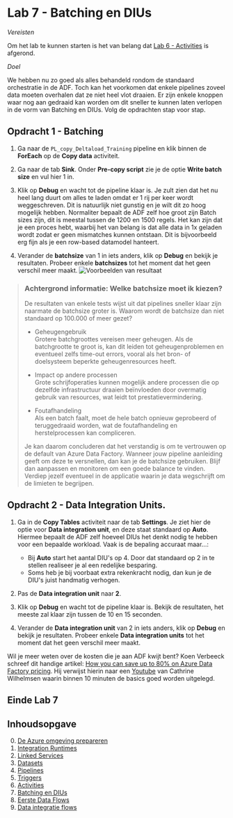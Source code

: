 
# Lab 7 - Batching en DIUs

*Vereisten*

Om het lab te kunnen starten is het van belang dat [Lab 6 - Activities](../Lab6/LabInstructions6.md) is afgerond.

*Doel*

We hebben nu zo goed als alles behandeld rondom de standaard orchestratie in de ADF. Toch kan het voorkomen dat enkele pipelines zoveel data moeten overhalen dat ze niet heel vlot draaien. Er zijn enkele knoppen waar nog aan gedraaid kan worden om dit sneller te kunnen laten verlopen in de vorm van Batching en DIUs. Volg de opdrachten stap voor stap.

## Opdracht 1 - Batching

1. Ga naar de `PL_copy_Deltaload_Training` pipeline en klik binnen de **ForEach** op de **Copy data** activiteit.

2. Ga naar de tab **Sink**. Onder **Pre-copy script** zie je de optie **Write batch size** en vul hier 1 in.

3. Klik op **Debug** en wacht tot de pipeline klaar is. Je zult zien dat het nu heel lang duurt om alles te laden omdat er 1 rij per keer wordt weggeschreven. Dit is natuurlijk niet gunstig en je wilt dit zo hoog mogelijk hebben. Normaliter bepaalt de ADF zelf hoe groot zijn Batch sizes zijn, dit is meestal tussen de 1200 en 1500 regels. Het kan zijn dat je een proces hebt, waarbij het van belang is dat alle data in 1x geladen wordt zodat er geen mismatches kunnen ontstaan. Dit is bijvoorbeeld erg fijn als je een row-based datamodel hanteert. 

4. Verander de **batchsize** van 1 in iets anders,  klik op **Debug** en bekijk je resultaten. Probeer enkele **batchsizes** tot het moment dat het geen verschil meer maakt.
   ![Voorbeelden van resultaat](https://github.com/jstofferswortellsmart/ADF-Training-light-202406/assets/170087926/560c587c-35e7-461b-8bd7-c405b10a4eb1)

> ### Achtergrond informatie: Welke batchsize moet ik kiezen? ###
> De resultaten van enkele tests wijst uit dat pipelines sneller klaar zijn naarmate de batchsize groter is. Waarom wordt de batchsize dan niet standaard op 100.000 of meer gezet?
>
> * Geheugengebruik  
>   Grotere batchgroottes vereisen meer geheugen. Als de batchgrootte te groot is, kan dit leiden tot geheugenproblemen en eventueel zelfs time-out errors, vooral als het bron- of doelsysteem beperkte geheugenresources heeft.
>
> * Impact op andere processen  
>   Grote schrijfoperaties kunnen mogelijk andere processen die op dezelfde infrastructuur draaien beïnvloeden door overmatig gebruik van resources, wat leidt tot prestatievermindering.
>
> * Foutafhandeling  
>   Als een batch faalt, moet de hele batch opnieuw geprobeerd of teruggedraaid worden, wat de foutafhandeling en herstelprocessen kan compliceren.
>
> Je kan daarom concluderen dat het verstandig is om te vertrouwen op de default van Azure Data Factory. Wanneer jouw pipeline aanleiding geeft om deze te versnellen, dan kan je de batchsize gebruiken. Blijf dan aanpassen en monitoren om een goede balance te vinden. Verdiep jezelf eventueel in de applicatie waarin je data wegschrijft om de limieten te begrijpen.

## Opdracht 2 - Data Integration Units.

1. Ga in de **Copy Tables** activiteit naar de tab **Settings**.
   Je ziet hier de optie voor **Data integration unit**, en deze staat standaard op **Auto**. Hiermee bepaalt de ADF zelf hoeveel DIUs het denkt nodig te hebben voor een bepaalde workload. Vaak is de bepaling accuraat maar...:
     * Bij **Auto** start het aantal DIU's op 4. Door dat standaard op 2 in te stellen realiseer je al een redelijke besparing.
     * Soms heb je bij voorbaat extra rekenkracht nodig, dan kun je de DIU's juist handmatig verhogen.

2. Pas de **Data integration unit** naar **2**.

3. Klik op **Debug** en wacht tot de pipeline klaar is. Bekijk de resultaten, het meeste zal klaar zijn tussen de 10 en 15 seconden. 

4. Verander de **Data integration unit** van 2 in iets anders,  klik op **Debug** en bekijk je resultaten. Probeer enkele **Data integration units** tot het moment dat het geen verschil meer maakt.

Wil je meer weten over de kosten die je aan ADF kwijt bent? Koen Verbeeck schreef dit handige artikel: [How you can save up to 80% on Azure Data Factory pricing](https://sqlkover.com/how-you-can-save-up-to-80-on-azure-data-factory-pricing/). Hij verwijst hierin naar een [Youtube](https://youtu.be/Fct1dcZMyWs) van Cathrine Wilhelmsen waarin binnen 10 minuten de basics goed worden uitgelegd.

## Einde Lab 7

## Inhoudsopgave

0. [De Azure omgeving prepareren](../0Prep/LabVoorbereiding0.md)
1. [Integration Runtimes](../Lab1/LabInstructions1.md)
2. [Linked Services](../Lab2/LabInstructions2.md)
3. [Datasets](../Lab3/LabInstructions3.md)
4. [Pipelines](../Lab4/LabInstructions4.md)
5. [Triggers](../Lab5/LabInstructions5.md)
6. [Activities](../Lab6/LabInstructions6.md)
7. [Batching en DIUs](../Lab7/LabInstructions7.md)
8. [Eerste Data Flows](../Lab8/LabInstructions8.md)
9. [Data integratie flows](../Lab9/LabInstructions9.md)
